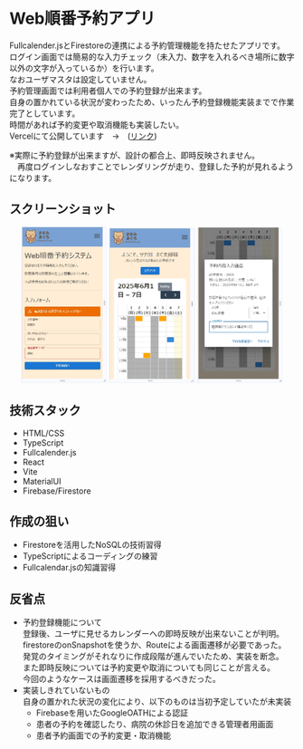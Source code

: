 # Web順番予約アプリ
Fullcalender.jsとFirestoreの連携による予約管理機能を持たせたアプリです。  
ログイン画面では簡易的な入力チェック（未入力、数字を入れるべき場所に数字以外の文字が入っているか）を行います。  
なおユーザマスタは設定していません。    
予約管理画面では利用者個人での予約登録が出来ます。  
自身の置かれている状況が変わったため、いったん予約登録機能実装までで作業完了としています。  
時間があれば予約変更や取消機能も実装したい。  
Vercelにて公開しています　→　([リンク](https://reserve-system-2.vercel.app/))  

※実際に予約登録が出来ますが、設計の都合上、即時反映されません。   
　再度ログインしなおすことでレンダリングが走り、登録した予約が見れるようになります。  

## スクリーンショット
<p align="center">
  <img src="public/ss1.jpg" width="30%" />
  <img src="public/ss2.jpg" width="30%" />
  <img src="public/ss3.jpg" width="30%" />
</p>

## 技術スタック
- HTML/CSS
- TypeScript
- Fullcalender.js
- React
- Vite
- MaterialUI
- Firebase/Firestore

## 作成の狙い
- Firestoreを活用したNoSQLの技術習得
- TypeScriptによるコーディングの練習
- Fullcalendar.jsの知識習得

## 反省点
- 予約登録機能について  
登録後、ユーザに見せるカレンダーへの即時反映が出来ないことが判明。  
firestoreのonSnapshotを使うか、Routeによる画面遷移が必要であった。  
発覚のタイミングがそれなりに作成段階が進んでいたため、実装を断念。  
また即時反映については予約変更や取消についても同じことが言える。  
今回のようなケースは画面遷移を採用するべきだった。  
- 実装しきれていないもの  
自身の置かれた状況の変化により、以下のものは当初予定していたが未実装
  - Firebaseを用いたGoogleOATHによる認証
  - 患者の予約を確認したり、病院の休診日を追加できる管理者用画面
  - 患者予約画面での予約変更・取消機能